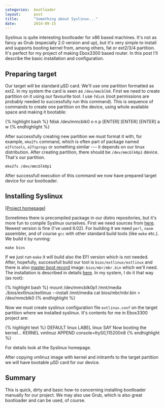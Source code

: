 ```yaml
---
categories:  bootloader
layout:      post
title:       "Something about Syslinux..."
date:        2014-09-15
---
```


Syslinux is quite interesting bootloader for x86 based machines. It's not as
fancy as Grub (especially 2.0 version and up), but it's very simple to install
and supports booting kernel from, among others, fat or ext2/3/4 partition.
It's perfect for my project of making Ebox3300 based router. In this post
I'll describe the basic installation and configuration.

Preparing target
----------------

Our target will be standard µSD card. We'll use one partition formatted
as ext2. In my system the card is seen as `/dev/mmcblk0`.
First we need to create partition on it using our favourite tool.
I use `fdisk` (root permissions are probably needed to successfully run this
command). This is sequence of commands to create one partition on the device,
using whole available space and making it bootable:

{% highlight bash %}
fdisk /dev/mmcblk0
o
n
p
[ENTER]
[ENTER]
[ENTER]
a
w
{% endhighlight %}

After successfully creating new partition we must format it with, for example,
`mke2fs` command, which is often part of package named `e2fstools`,
`e2fsprogs` or something similar --- it depends on our linux distribution.
After creating partition, there should be `/dev/mmcblk0p1` device. That's
our partition.

```
mke2fs /dev/mmcblk0p1
```

After successfull execution of this command we now have prepared target device
for our bootloader.

Installing Syslinux
-------------------

[[Project homepage](http://www.syslinux.org/)]

Sometimes there is precompiled package in our distro repositories, but it's
more fun to compile Syslinux ourselves. First we need sources from
[here](https://www.kernel.org/pub/linux/utils/boot/syslinux/). Newest version
is fine (I've used 6.02). For building it we need `perl`, `nasm` assembler,
and of course `gcc` with other standard build tools (like `make` etc.).
We build it by running:

`
make bios
`

If we just run `make` it will build also the EFI version which is not
needed. After, hopefully, successfull build our tool is
`bios/extlinux/extlinux` and there is also
[master boot record](http://en.wikipedia.org/wiki/Master`boot`record)
image: `bios/mbr/mbr.bin` which we'll need. The installation is described
in details [here](http://www.syslinux.org/wiki/index.php/EXTLINUX).
In my system, I do it that way (as root):

{% highlight bash %}
mount /dev/mmcblk0p1 /mnt/media
./bios/extlinux/extlinux --install /mnt/media
cat bios/mbr/mbr.bin > /dev/mmcblk0
{% endhighlight %}

Now we must create syslinux configuration file `extlinux.conf` on the target
partition where we installed syslinux. It's contents for me in Ebox3300
project are:

{% highlight text %}
DEFAULT linux
LABEL linux
    SAY Now booting the kernel...
    KERNEL vmlinuz
    APPEND console=ttyS0,115200n8
{% endhighlight %}

For details look at the Syslinux homepage.

After copying vmlinuz image with kernel and initramfs to the target
partition we will have bootable µSD card for our device.

Summary
-------

This is quick, dirty and basic how-to concerning installing bootloader
manually for our project. We may also use Grub, which is also great
bootloader and can be used, of course.


